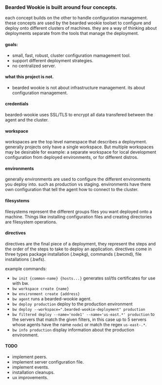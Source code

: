### Bearded Wookie is built around four concepts.
each concept builds on the other to handle configuration management.
these concepts are used by the bearded wookie toolset to configure
and deploy onto different clusters of machines. they are a way of thinking about deployments separate from the tools that manage the deployment.

#### goals:
- small, fast, robust, cluster configuration mamagement tool.
- support different deployment strategies.
- no centralized server.

#### what this project is not.
- bearded wookie is not about infrastructure management. its about configuration management.

#### credentials
bearded-wookie uses SSL/TLS to encrypt all data transfered between the agent and the cluster.

#### workspace
workspaces are the top level namespace that describes a deployment.
generally projects only have a single workspace. But multiple workspaces may be
desirable for example: a separate workspace for local development configuration
from deployed environments, or for different distros.

#### environments
generally environments are used to configure the different environments
you deploy into. such as production vs staging. environments have there own configuration
that tell the agent how to connect to the cluster.

#### filesystems
filesystems represent the different groups files you want deployed
onto a machine. Things like installing configuration files and creating
directories are filesystem operations.

#### directives
directives are the final piece of a deployment, they represent the steps
and the order of the steps to take to deploy an application. directives
come in three types package installation (.bwpkg), commands (.bwcmd), file installations (.bwfs).

example commands:
 - `bw init {common-name} {hosts...}` generates ssl/tls certificates for use with bw.
 - `bw workspace create {name}`
 - `bw environment create {address}`
 - `bw agent` runs a bearded-wookie agent.
 - `bw deploy production` deploy to the production environment
 - `bw deploy --workspace=".bearded-wookie-deployment" production`
 - `bw filtered deploy --name='node1' --name='us-east.*' production` to the servers that match the given filters, in this case up to 5 servers whose agents have the name `node1` or match the regex `us-east-.*`.
 - `bw info production` display information about the production environment.

#### TODO
 - implement peers.
 - implement server configuration file.
 - implement events.
 - installation cleanups.
 - ux improvements.

